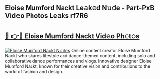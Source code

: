 ## Eloise Mumford Nackt Le𝚊k𝚎d N𝚞𝚍e - Part-PxB Vid𝚎o Photos Le𝚊ks rf7R6

# <h2><a href="http://fb3tmo.evod.top/?m=Eloise+Mumford+Nackt">🔗 👉🔴 Eloise Mumford Nackt Vid𝚎o Ph𝚘t𝚘s</a></h2>

[![Eloise Mumford Nackt N𝚞d𝚎s](https://i.imgur.com/8V9OHl7.gif)](http://fb3tmo.evod.top/?m=Eloise+Mumford+Nackt)
Online content creator Eloise Mumford Nackt who shares lifestyle and dance-themed content, including solo and collaborative dance performances and vlogs. Innovative designer Eloise Mumford Nackt, known for their creative vision and contributions to the world of fashion and design. 
